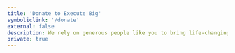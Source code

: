 ```yaml
---
title: 'Donate to Execute Big'
symboliclink: '/donate'
external: false
description: We rely on generous people like you to bring life-changing experiences to students in need.
private: true
---
```

